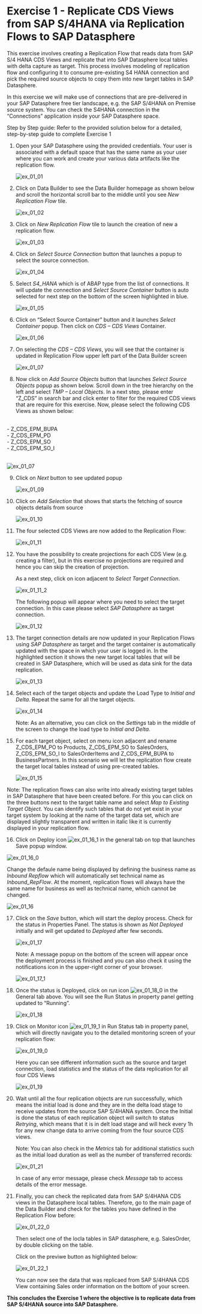 # Exercise 1 - Replicate CDS Views from SAP S/4HANA via Replication Flows to SAP Datasphere

This exercise involves creating a Replication Flow that reads data from SAP S/4 HANA CDS Views and replicate that into SAP Datasphere local tables with delta capture as target. This process involves modeling of replication flow and configuring it to consume pre-existing S4 HANA connection and pick the required source objects to copy them into new target tables in SAP Datasphere.

In this exercise we will make use of connections that are pre-delivered in your SAP Datasphere free tier landscape, e.g. the SAP S/4HANA on Premise source system. You can check the S4HANA connection in the “Connections” application inside your SAP Datasphere space.

Step by Step guide:
Refer to the provided solution below for a detailed, step-by-step guide to complete Exercise 1

1.	Open your SAP Datasphere using the provided credentials. Your user is associated with a default space that has the same name as your user where you can work and create your various data artifacts like the replication flow.
   
    ![ex_01_01](images/ex_01_01.png)

2.	Click on Data Builder to see the Data Builder homepage as shown below and scroll the horizontal scroll bar to the middle until you see *New Replication Flow* tile.
   
    ![ex_01_02](images/ex_01_02.png)

3.	Click on *New Replication Flow* tile to launch the creation of new a replication flow.
   
    ![ex_01_03](images/ex_01_03.png)

4.	Click on *Select Source Connection* button that launches a popup to select the source connection.

    ![ex_01_04](images/ex_01_04.png)

5.	Select *S4_HANA* which is of ABAP type from the list of connections. It will update the connection and *Select Source Container* button is auto selected for next step on the bottom of the screen highlighted in blue.

    ![ex_01_05](images/ex_01_05.png)

6.	Click on “Select Source Container” button and it launches *Select Container* popup. Then click on *CDS – CDS Views* Container.

    ![ex_01_06](images/ex_01_06.png)

7.	On selecting the *CDS – CDS Views*, you will see that the container is updated in Replication Flow upper left part of the Data Builder screen

    ![ex_01_07](images/ex_01_07.png)

8.	Now click on *Add Source Objects* button that launches *Select Source Objects* popup as shown below. Scroll down in the tree hierarchy on the left and select *TMP – Local Objects*. In a next step, please enter “Z_CDS” in search bar and click enter to filter for the required CDS views that are require for this exercise. Now, please select the following CDS Views as shown below:
   <br>
   - Z_CDS_EPM_BUPA <br>
   - Z_CDS_EPM_PD  <br>
   - Z_CDS_EPM_SO  <br>
   - Z_CDS_EPM_SO_I  <br>

   <br>

![ex_01_07](images/ex_01_08.png)
    
9.	Click on *Next* button to see updated popup

    ![ex_01_09](images/ex_01_09.png)

10.	Click on *Add Selection* that shows that starts the fetching of source objects details from source

    ![ex_01_10](images/ex_01_10.png)

11.	The four selected CDS Views are now added to the Replication Flow:

    ![ex_01_11](images/ex_01_11.png)

12.	You have the possibility to create projections for each CDS View (e.g. creating a filter), but in this exercise no projections are required and hence you can skip the creation of projection. 

      As a next step, click on icon adjacent to *Select Target Connection*. 

    ![ex_01_11_2](images/ex_1_11_2.png)

      The following popup will appear where you need to select the target connection. In this case please select *SAP Datasphere* as target connection.

    ![ex_01_12](images/ex_01_12.png)

13.	The target connection details are now updated in your Replication Flows using *SAP Datasphere* as target and the target container is automatically updated with the space in which your user is logged in.
In the highlighted section it shows the new target local tables that will be created in SAP Datasphere, which will be used as data sink for the data replication. 


    ![ex_01_13](images/ex_01_13.png)

14.	Select each of the target objects and update the Load Type to *Initial and Delta*. Repeat the same for all the target objects.

    ![ex_01_14](images/ex_01_14.png)

    Note: As an alternative, you can click on the *Settings* tab in the middle of the screen to change the load type to *Initial and Delta*.

15.	For each target object, select on menu icon adjacent and rename Z_CDS_EPM_PO to Products, Z_CDS_EPM_SO to SalesOrders, Z_CDS_EPM_SO_I to SalesOrderItems and Z_CDS_EPM_BUPA to BusinessPartners. In this scenario we will let the replication flow create the target local tables instead of using pre-created tables. 

    ![ex_01_15](images/ex_01_15.png)

   Note: The replication flows can also write into already existing target tables in SAP Datasphere that have been created before. For this you can click on the three buttons next to the target table name and select *Map to Existing Target Object*. You can identify such tables that do not yet exist in your target system by looking at the name of the target data set, which are displayed slightly transparent and written in italic like it is currently displayed in your replication flow. 

16.	Click on Deploy icon ![ex_01_16_1](images/ex_01_16_1.png) in the general tab on top that launches Save popup window.

   ![ex_01_16_0](images/ex_01_16_0.png)

   Change the defaule name being displayed by defining the business name as *Inbound Repflow* which will automatically set technical name as *Inbound_RepFlow*. At the moment, replication flows will always have the same name for business as well as technical name, which cannot be changed.
    
   ![ex_01_16](images/ex_01_16.png)

17.	Click on the *Save* button, which will start the deploy process. Check for the status in Properties Panel. The status is shown as *Not Deployed* initially and will get updated to *Deployed* after few seconds.

    ![ex_01_17](images/ex_01_17.png)

    Note: A message popup on the bottom of the screen will appear once the deployment process is finished and you can also check it using the notifications icon in the upper-right corner of your browser.

    ![ex_01_17_1](images/ex_01_17_1.png)

19.	Once the status is Deployed, click on run icon ![ex_01_18_0](images/ex_01_18_0.png) in the General tab above. You will see the Run Status in property panel getting updated to “Running”.

    ![ex_01_18](images/ex_01_18.png)

20.	Click on Monitor icon ![ex_01_19_1](images/ex_01_19_1.png)  in Run Status tab in property panel, which will directly navigate you to the detailed monitoring screen of your replication flow:

      ![ex_01_19_0](images/ex_01_19_0.png)

      Here you can see different information such as the source and target connection, load statistics and the status of the data replication for all four CDS Views

   	![ex_01_19](images/ex_01_19.png)


21.	Wait until all the four replication objects are run successfully, which means the initial load is done and they are in the delta load stage to receive updates from the source SAP S/4HANA system.
Once the Initial is done the status of each replication object will switch to status *Retrying*, which means that it is in delt load stage and will heck every 1h for any new change data to arrive coming from the four source CDS views. 

      Note: You can also check in the *Metrics* tab for additional statistics such as the initial load duration as well as the number of transferred records:

      ![ex_01_21](images/ex_01_21.png)
      
      In case of any error message, please check *Message* tab to access details of the error message.


22.	Finally, you can check the replicated data from SAP S/4HANA CDS views in the Datasphere local tables. Therefore, go to the main page of the Data Builder and check for the tables you have defined in the Replication Flow before:
    
      ![ex_01_22_0](images/ex_01_22_0.png)

    Then select one of the locla tables in SAP datasphere, e.g. SalesOrder, by double clicking on the table.

    Click on the previwe button as highlighted below:

    ![ex_01_22_1](images/ex_01_22_1.png)

    You can now see the data that was replicaed from SAP S/4HANA CDS View containing Sales order information on the bottom of your screen.

**This concludes the Exercise 1 where the objective is to replicate data from SAP S/4HANA source into SAP Datasphere.**

